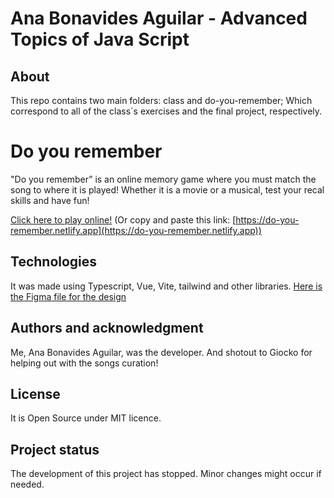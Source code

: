# Ana Bonavides Aguilar - Advanced Topics of Java Script

## About

This repo contains two main folders: class and do-you-remember; Which correspond to all of the class´s exercises and the final project, respectively.

# Do you remember

"Do you remember” is an online memory game where you must match the song to where it is played! Whether it is a movie or a musical, test your recal skills and have fun!

[Click here to play online!](https://do-you-remember.netlify.app)
(Or copy and paste this link: [https://do-you-remember.netlify.app](https://do-you-remember.netlify.app))


## Technologies

It was made using Typescript, Vue, Vite, tailwind and other libraries. [Here is the Figma file for the design](https://www.figma.com/file/teCDBp5TnN2OzE98tbwUtK/Do-You-Remember?node-id=0%3A1&t=3QCFrKOqkPJ3sXMc-1)

## Authors and acknowledgment
Me, Ana Bonavides Aguilar, was the developer. And shotout to Giocko for helping out with the songs curation!

## License
It is Open Source under MIT licence.

## Project status
The development of this project has stopped. Minor changes might occur if needed.